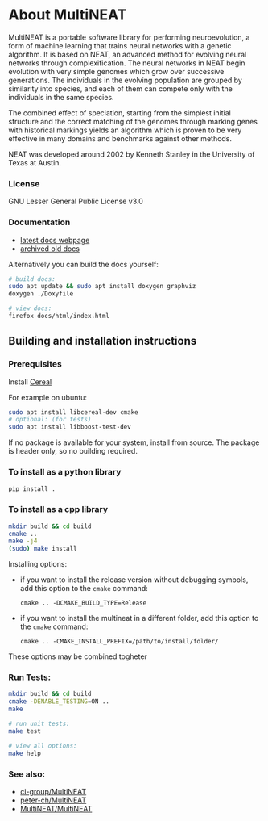 # About MultiNEAT

MultiNEAT is a portable software library for performing neuroevolution, a form of machine learning that
trains neural networks with a genetic algorithm. It is based on NEAT, an advanced method for evolving
neural networks through complexification. The neural networks in NEAT begin evolution with very simple
genomes which grow over successive generations. The individuals in the evolving population are grouped
by similarity into species, and each of them can compete only with the individuals in the same species.

The combined effect of speciation, starting from the simplest initial structure and the correct
matching of the genomes through marking genes with historical markings yields an algorithm which
is proven to be very effective in many domains and benchmarks against other methods.

NEAT was developed around 2002 by Kenneth Stanley in the University of Texas at Austin.


### License

GNU Lesser General Public License v3.0 

### Documentation
* [latest docs webpage](https://dangbert.github.io/MultiNEAT/docs/html/files.html)
* [archived old docs](https://web.archive.org/web/20210514235617/http://multineat.com/docs.html)

Alternatively you can build the docs yourself:
````bash
# build docs:
sudo apt update && sudo apt install doxygen graphviz
doxygen ./Doxyfile

# view docs:
firefox docs/html/index.html
````


<!-- [http://multineat.com/docs.html](http://multineat.com/docs.html) -->

## Building and installation instructions

### Prerequisites

Install [Cereal](https://uscilab.github.io/cereal/)

For example on ubuntu:
````bash
sudo apt install libcereal-dev cmake
# optional: (for tests)
sudo apt install libboost-test-dev
````

If no package is available for your system, install from source.
The package is header only, so no building required.

### To install as a python library
  ```bash
  pip install .
  ```

### To install as a cpp library
  ```bash
  mkdir build && cd build
  cmake ..
  make -j4
  (sudo) make install
  ```
  
Installing options:
- if you want to install the release version without debugging symbols, add this option to the `cmake` command:
  ```
  cmake .. -DCMAKE_BUILD_TYPE=Release
  ```
  
- if you want to install the multineat in a different folder, add this option to the `cmake` command:
  ```
  cmake .. -CMAKE_INSTALL_PREFIX=/path/to/install/folder/
  ```
  
 These options may be combined togheter

### Run Tests:
````bash
mkdir build && cd build
cmake -DENABLE_TESTING=ON ..
make

# run unit tests:
make test

# view all options:
make help
````

### See also:
* [ci-group/MultiNEAT](https://github.com/ci-group/MultiNEAT)
* [peter-ch/MultiNEAT](https://github.com/peter-ch/MultiNEAT)
* [MultiNEAT/MultiNEAT](https://github.com/MultiNEAT/MultiNEAT)
